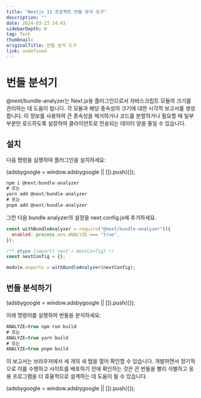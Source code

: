 ```yaml
---
title: "Nextjs 13 프로젝트 번들 분석 도구"
description: ""
date: 2024-03-23 14:43
sidebarDepth: 0
tag: Tech
thumbnail:
originalTitle: 번들 분석 도구
link: undefined
---
```


# 번들 분석기

@next/bundle-analyzer는 Next.js용 플러그인으로서 자바스크립트 모듈의 크기를 관리하는 데 도움이 됩니다. 각 모듈과 해당 종속성의 크기에 대한 시각적 보고서를 생성합니다. 이 정보를 사용하여 큰 종속성을 제거하거나 코드를 분할하거나 필요할 때 일부 부분만 로드하도록 설정하여 클라이언트로 전송되는 데이터 양을 줄일 수 있습니다.

## 설치

다음 명령을 실행하여 플러그인을 설치하세요:

<!-- ui-log 수평형 -->

<ins class="adsbygoogle"
      style="display:block"
      data-ad-client="ca-pub-4877378276818686"
      data-ad-slot="9743150776"
      data-ad-format="auto"
      data-full-width-responsive="true"></ins>
<component is="script">
(adsbygoogle = window.adsbygoogle || []).push({});
</component>

```js
npm i @next/bundle-analyzer
# 또는
yarn add @next/bundle-analyzer
# 또는
pnpm add @next/bundle-analyzer
```

그런 다음 bundle analyzer의 설정을 next.config.js에 추가하세요.

```js
const withBundleAnalyzer = require("@next/bundle-analyzer")({
  enabled: process.env.ANALYZE === "true",
});

/** @type {import('next').NextConfig} */
const nextConfig = {};

module.exports = withBundleAnalyzer(nextConfig);
```

## 번들 분석하기

<!-- ui-log 수평형 -->

<ins class="adsbygoogle"
      style="display:block"
      data-ad-client="ca-pub-4877378276818686"
      data-ad-slot="9743150776"
      data-ad-format="auto"
      data-full-width-responsive="true"></ins>
<component is="script">
(adsbygoogle = window.adsbygoogle || []).push({});
</component>

아래 명령어를 실행하여 번들을 분석하세요:

```js
ANALYZE=true npm run build
# 또는
ANALYZE=true yarn build
# 또는
ANALYZE=true pnpm build
```

이 보고서는 브라우저에서 세 개의 새 탭을 열어 확인할 수 있습니다. 개발하면서 정기적으로 이를 수행하고 사이트를 배포하기 전에 확인하는 것은 큰 번들을 빨리 식별하고 응용 프로그램을 더 효율적으로 설계하는 데 도움이 될 수 있습니다.

<!-- ui-log 수평형 -->

<ins class="adsbygoogle"
      style="display:block"
      data-ad-client="ca-pub-4877378276818686"
      data-ad-slot="9743150776"
      data-ad-format="auto"
      data-full-width-responsive="true"></ins>
<component is="script">
(adsbygoogle = window.adsbygoogle || []).push({});
</component>
